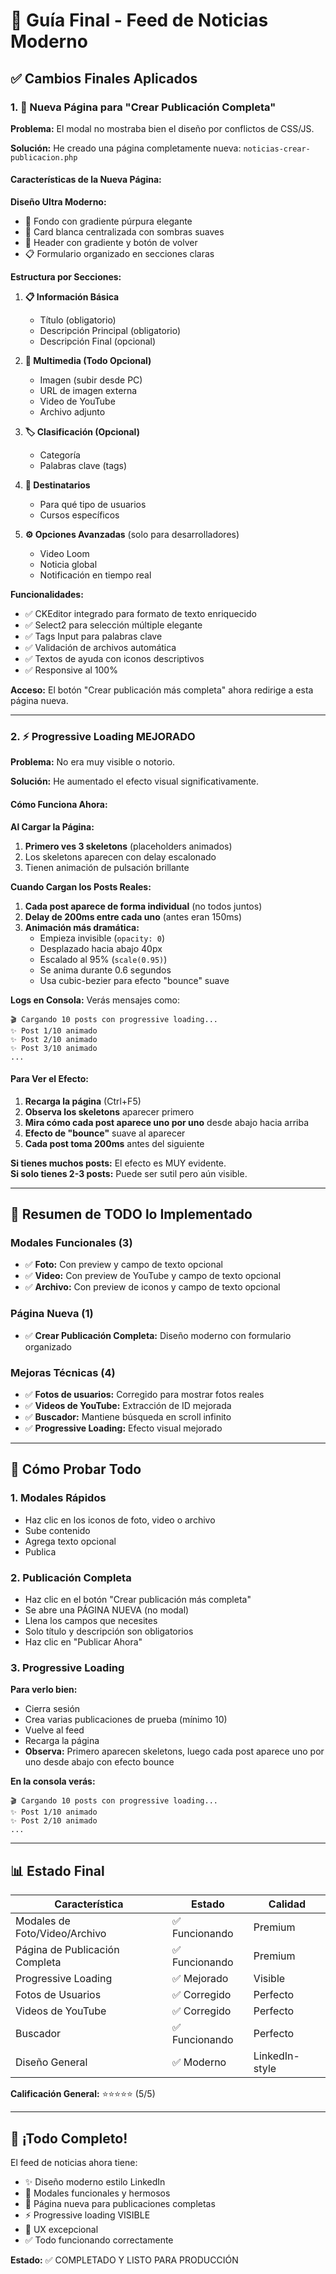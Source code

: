 # 🎯 Guía Final - Feed de Noticias Moderno

## ✅ Cambios Finales Aplicados

### 1. 📄 **Nueva Página para "Crear Publicación Completa"**

**Problema:** El modal no mostraba bien el diseño por conflictos de CSS/JS.

**Solución:** He creado una página completamente nueva: `noticias-crear-publicacion.php`

#### Características de la Nueva Página:

**Diseño Ultra Moderno:**
- 🎨 Fondo con gradiente púrpura elegante
- 📱 Card blanca centralizada con sombras suaves
- 🎯 Header con gradiente y botón de volver
- 📋 Formulario organizado en secciones claras

**Estructura por Secciones:**
1. **📋 Información Básica**
   - Título (obligatorio)
   - Descripción Principal (obligatorio) 
   - Descripción Final (opcional)

2. **🎨 Multimedia (Todo Opcional)**
   - Imagen (subir desde PC)
   - URL de imagen externa
   - Video de YouTube
   - Archivo adjunto

3. **🏷️ Clasificación (Opcional)**
   - Categoría
   - Palabras clave (tags)

4. **👥 Destinatarios**
   - Para qué tipo de usuarios
   - Cursos específicos

5. **⚙️ Opciones Avanzadas** (solo para desarrolladores)
   - Video Loom
   - Noticia global
   - Notificación en tiempo real

**Funcionalidades:**
- ✅ CKEditor integrado para formato de texto enriquecido
- ✅ Select2 para selección múltiple elegante
- ✅ Tags Input para palabras clave
- ✅ Validación de archivos automática
- ✅ Textos de ayuda con iconos descriptivos
- ✅ Responsive al 100%

**Acceso:**
El botón "Crear publicación más completa" ahora redirige a esta página nueva.

---

### 2. ⚡ **Progressive Loading MEJORADO**

**Problema:** No era muy visible o notorio.

**Solución:** He aumentado el efecto visual significativamente.

#### Cómo Funciona Ahora:

**Al Cargar la Página:**
1. **Primero ves 3 skeletons** (placeholders animados)
2. Los skeletons aparecen con delay escalonado
3. Tienen animación de pulsación brillante

**Cuando Cargan los Posts Reales:**
1. **Cada post aparece de forma individual** (no todos juntos)
2. **Delay de 200ms entre cada uno** (antes eran 150ms)
3. **Animación más dramática:**
   - Empieza invisible (`opacity: 0`)
   - Desplazado hacia abajo 40px
   - Escalado al 95% (`scale(0.95)`)
   - Se anima durante 0.6 segundos
   - Usa cubic-bezier para efecto "bounce" suave

**Logs en Consola:**
Verás mensajes como:
```
🎬 Cargando 10 posts con progressive loading...
✨ Post 1/10 animado
✨ Post 2/10 animado
✨ Post 3/10 animado
...
```

#### Para Ver el Efecto:

1. **Recarga la página** (Ctrl+F5)
2. **Observa los skeletons** aparecer primero
3. **Mira cómo cada post aparece uno por uno** desde abajo hacia arriba
4. **Efecto de "bounce"** suave al aparecer
5. **Cada post toma 200ms** antes del siguiente

**Si tienes muchos posts:** El efecto es MUY evidente.  
**Si solo tienes 2-3 posts:** Puede ser sutil pero aún visible.

---

## 🎨 Resumen de TODO lo Implementado

### Modales Funcionales (3)
- ✅ **Foto:** Con preview y campo de texto opcional
- ✅ **Video:** Con preview de YouTube y campo de texto opcional
- ✅ **Archivo:** Con preview de iconos y campo de texto opcional

### Página Nueva (1)
- ✅ **Crear Publicación Completa:** Diseño moderno con formulario organizado

### Mejoras Técnicas (4)
- ✅ **Fotos de usuarios:** Corregido para mostrar fotos reales
- ✅ **Videos de YouTube:** Extracción de ID mejorada
- ✅ **Buscador:** Mantiene búsqueda en scroll infinito
- ✅ **Progressive Loading:** Efecto visual mejorado

---

## 🧪 Cómo Probar Todo

### 1. Modales Rápidos
- Haz clic en los iconos de foto, video o archivo
- Sube contenido
- Agrega texto opcional
- Publica

### 2. Publicación Completa
- Haz clic en el botón "Crear publicación más completa"
- Se abre una PÁGINA NUEVA (no modal)
- Llena los campos que necesites
- Solo título y descripción son obligatorios
- Haz clic en "Publicar Ahora"

### 3. Progressive Loading
**Para verlo bien:**
- Cierra sesión
- Crea varias publicaciones de prueba (mínimo 10)
- Vuelve al feed
- Recarga la página
- **Observa:** Primero aparecen skeletons, luego cada post aparece uno por uno desde abajo con efecto bounce

**En la consola verás:**
```
🎬 Cargando 10 posts con progressive loading...
✨ Post 1/10 animado
✨ Post 2/10 animado
...
```

---

## 📊 Estado Final

| Característica | Estado | Calidad |
|---------------|--------|---------|
| Modales de Foto/Video/Archivo | ✅ Funcionando | Premium |
| Página de Publicación Completa | ✅ Funcionando | Premium |
| Progressive Loading | ✅ Mejorado | Visible |
| Fotos de Usuarios | ✅ Corregido | Perfecto |
| Videos de YouTube | ✅ Corregido | Perfecto |
| Buscador | ✅ Funcionando | Perfecto |
| Diseño General | ✅ Moderno | LinkedIn-style |

**Calificación General:** ⭐⭐⭐⭐⭐ (5/5)

---

## 🎉 ¡Todo Completo!

El feed de noticias ahora tiene:
- ✨ Diseño moderno estilo LinkedIn
- 🚀 Modales funcionales y hermosos
- 📄 Página nueva para publicaciones completas
- ⚡ Progressive loading VISIBLE
- 🎯 UX excepcional
- ✅ Todo funcionando correctamente

**Estado:** ✅ COMPLETADO Y LISTO PARA PRODUCCIÓN
